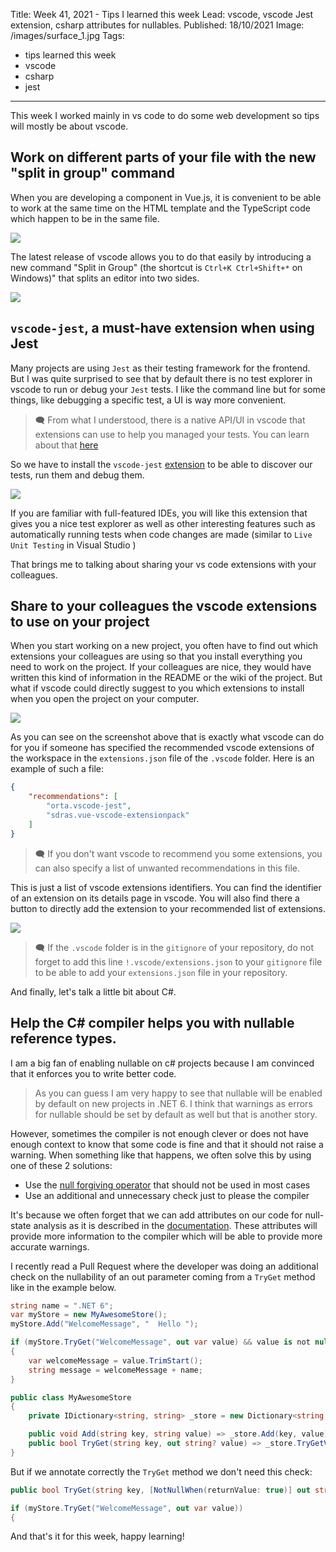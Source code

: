 Title: Week 41, 2021 - Tips I learned this week
Lead: vscode, vscode Jest extension, csharp attributes for nullables.
Published: 18/10/2021
Image: /images/surface_1.jpg
Tags:
  - tips learned this week
  - vscode
  - csharp
  - jest
---

This week I worked mainly in vs code to do some web development so tips will mostly be about vscode.

## Work on different parts of your file with the new "split in group" command

When you are developing a component in Vue.js, it is convenient to be able to work at the same time on the HTML template and the TypeScript code which happen to be in the same file.

<img src="/posts/images/w412021tips_vscode_1.png" class="img-fluid centered-img">  

The latest release of vscode allows you to do that easily by introducing a new command "Split in Group" (the shortcut is `Ctrl+K Ctrl+Shift+*` on Windows)" that splits an editor into two sides.

<img src="/posts/images/w412021tips_vscode_2.png" class="img-fluid centered-img">  

## `vscode-jest`, a must-have extension when using Jest

Many projects are using `Jest` as their testing framework for the frontend. But I was quite surprised to see that by default there is no test explorer in vscode to run or debug your `Jest` tests. I like the command line but for some things, like debugging a specific test, a UI is way more convenient. 

> 🗨 From what I understood, there is a native API/UI in vscode that extensions can use to help you managed your tests. You can learn about that [here](https://code.visualstudio.com/api/extension-guides/testing) 

So we have to install the `vscode-jest` [extension](https://github.com/jest-community/vscode-jest) to be able to discover our tests, run them and debug them. 

<img src="/posts/images/w412021tips_jest_1.png" class="img-fluid centered-img">  

If you are familiar with full-featured IDEs, you will like this extension that gives you a nice test explorer as well as other interesting features such as automatically running tests when code changes are made (similar to `Live Unit Testing` in Visual Studio )

That brings me to talking about sharing your vs code extensions with your colleagues.

## Share to your colleagues the vscode extensions to use on your project

When you start working on a new project, you often have to find out which extensions your colleagues are using so that you install everything you need to work on the project. If your colleagues are nice, they would have written this kind of information in the README or the wiki of the project. But what if vscode could directly suggest to you which extensions to install when you open the project on your computer.

<img src="/posts/images/w412021tips_vscode_3.png" class="img-fluid centered-img">  

As you can see on the screenshot above that is exactly what vscode can do for you if someone has specified the recommended vscode extensions of the workspace in the `extensions.json` file of the `.vscode` folder.
Here is an example of such a file:

```json
{
    "recommendations": [
        "orta.vscode-jest",
        "sdras.vue-vscode-extensionpack"
    ]
}
```

> 🗨 If you don't want vscode to recommend you some extensions, you can also specify a list of unwanted recommendations in this file.

This is just a list of vscode extensions identifiers. You can find the identifier of an extension on its details page in vscode. You will also find there a button to directly add the extension to your recommended list of extensions.

<img src="/posts/images/w412021tips_vscode_4.png" class="img-fluid centered-img">  

>🗨 If the `.vscode` folder is in the `gitignore` of your repository, do not forget to add this line `!.vscode/extensions.json` to your `gitignore` file to be able to add your `extensions.json` file in your repository.

And finally, let's talk a little bit about C#.

## Help the C# compiler helps you with nullable reference types.

I am a big fan of enabling nullable on c# projects because I am convinced that it enforces you to write better code. 

>As you can guess I am very happy to see that nullable will be enabled by default on new projects in .NET 6.  I think that warnings as errors for nullable should be set by default as well but that is another story.

However, sometimes the compiler is not enough clever or does not have enough context to know that some code is fine and that it should not raise a warning. When something like that happens, we often solve this by using one of these 2 solutions:
- Use the [null forgiving operator](https://docs.microsoft.com/en-us/dotnet/csharp/language-reference/operators/null-forgiving) that should not be used in most cases
- Use an additional and unnecessary check just to please the compiler

It's because we often forget that we can add attributes on our code for null-state analysis as it is described in the [documentation](https://docs.microsoft.com/en-us/dotnet/csharp/language-reference/attributes/nullable-analysis). These attributes will provide more information to the compiler which will be able to provide more accurate warnings.

I recently read a Pull Request where the developer was doing an additional check on the nullability of an out parameter coming from a `TryGet` method like in the example below.
 
```csharp
string name = ".NET 6";
var myStore = new MyAwesomeStore();
myStore.Add("WelcomeMessage", "  Hello ");

if (myStore.TryGet("WelcomeMessage", out var value) && value is not null)
{
    var welcomeMessage = value.TrimStart();
    string message = welcomeMessage + name;
}

public class MyAwesomeStore
{
    private IDictionary<string, string> _store = new Dictionary<string, string>();

    public void Add(string key, string value) => _store.Add(key, value);
    public bool TryGet(string key, out string? value) => _store.TryGetValue(key, out value);
}
```

But if we annotate correctly the `TryGet` method we don't need this check: 
```csharp
public bool TryGet(string key, [NotNullWhen(returnValue: true)] out string? value) => _store.TryGetValue(key, out value);
```

```csharp
if (myStore.TryGet("WelcomeMessage", out var value))
{
```

And that's it for this week, happy learning!